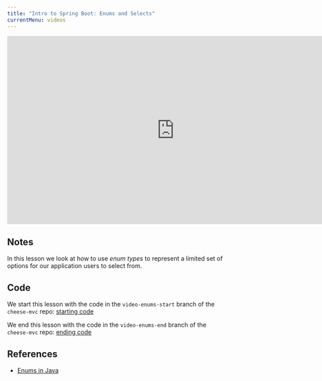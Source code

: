 ```yaml
---
title: "Intro to Spring Boot: Enums and Selects"
currentMenu: videos
---
```


<div class="youtube-wrapper"><iframe width="776" height="437" src="https://www.youtube.com/embed/RQRU9Ru7UWA" frameborder="0" allowfullscreen></iframe></div>

## Notes

In this lesson we look at how to use *enum types* to represent a limited set of options for our application users to select from. 

## Code

We start this lesson with the code in the `video-enums-start` branch of the `cheese-mvc` repo: [starting code](https://github.com/LaunchCodeEducation/cheese-mvc/tree/video-enums-start)

We end this lesson with the code in the `video-enums-end` branch of the `cheese-mvc` repo: [ending code](https://github.com/LaunchCodeEducation/cheese-mvc/tree/video-enums-end)

## References

- [Enums in Java](http://docs.oracle.com/javase/tutorial/java/javaOO/enum.html)
